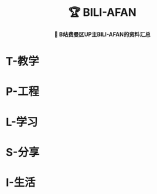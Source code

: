 <h1 align="center">
   🏆&nbsp;BILI-AFAN
    <br>
</h1>

<p align="center">
    <strong>🌱&nbsp;B站费曼区UP主BILI-AFAN的资料汇总</strong>
</p>

<!--
**BILI-AFAN/BILI-AFAN** is a ✨ _special_ ✨ repository because its `README.md` (this file) appears on your GitHub profile.

Here are some ideas to get you started:

- 🔭 I’m currently working on ...
- 🌱 I’m currently learning ...
- 👯 I’m looking to collaborate on ...
- 🤔 I’m looking for help with ...
- 💬 Ask me about ...
- 📫 How to reach me: ...
- 😄 Pronouns: ...
- ⚡ Fun fact: ...
-->

# T-教学

# P-工程

# L-学习

# S-分享

# I-生活